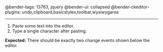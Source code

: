 @bender-tags: 13763, jquery
@bender-ui: collapsed
@bender-ckeditor-plugins: undo,clipboard,basicstyles,toolbar,wysiwygarea

----

1. Paste some text into the editor.
2. Type a single character after pasting.

**Expected:** There should be exactly two change events shown below the editor.
